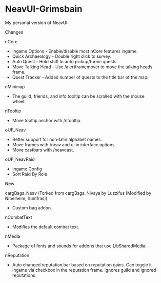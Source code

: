 # NeavUI-Grimsbain
My personal version of NeavUI.

Changes

nCore
 - Ingame Options - Enable/disable most nCore features ingame.
 - Quick Archaeology - Double right click to survey.
 - Auto Quest - Hold shift to auto pickup/turnin quests.
 - Move Talking Head - Use /alertframemover to move the talking heads frame.
 - Quest Tracker - Added number of quests to the title bar of the map.

nMinimap
 - The guild, friends, and info tooltip can be scrolled with the mouse wheel.

nTooltip
 - Move tooltip anchor with /ntooltip.

oUF_Neav
 - Better support for non-latin alphabet names.
 - Move frames with /neav and ui in interface options.
 - Move castbars with /neavcast.

oUF_NeavRaid
 - Ingame Config
 - Sort Raid By Role

New

cargBags_Neav (Forked from cargBags_Nivaya by Luzzifus (Modified by Nibelheim, humfras))
 - Custom bag addon.

nCombatText
 - Modifies the default combat text.

nMedia
 - Package of fonts and sounds for addons that use LibSharedMedia.

nReputation
 - Auto changed reputation bar based on reputation gains. Can toggle it ingame via checkbox in the reputation frame. Ignores guild and ignored reputations.
 